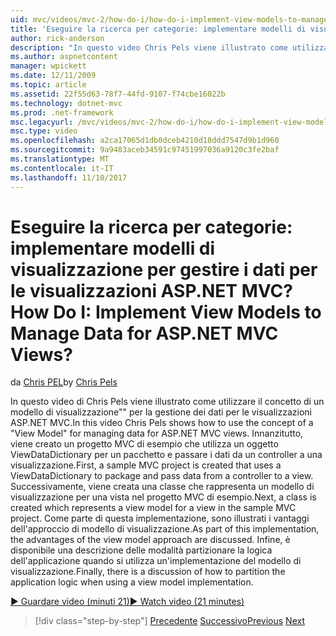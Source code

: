 ```yaml
---
uid: mvc/videos/mvc-2/how-do-i/how-do-i-implement-view-models-to-manage-data-for-aspnet-mvc-views
title: 'Eseguire la ricerca per categorie: implementare modelli di visualizzazione per gestire i dati per le visualizzazioni ASP.NET MVC? | Microsoft Docs'
author: rick-anderson
description: "In questo video Chris Pels viene illustrato come utilizzare il concetto di un &quot;modello di visualizzazione&quot; per la gestione dei dati per le visualizzazioni ASP.NET MVC. Innanzitutto, un progetto MVC di esempio è le cre..."
ms.author: aspnetcontent
manager: wpickett
ms.date: 12/11/2009
ms.topic: article
ms.assetid: 22f55d63-78f7-44fd-9107-f74cbe16022b
ms.technology: dotnet-mvc
ms.prod: .net-framework
msc.legacyurl: /mvc/videos/mvc-2/how-do-i/how-do-i-implement-view-models-to-manage-data-for-aspnet-mvc-views
msc.type: video
ms.openlocfilehash: a2ca17065d1db0dceb4210d18ddd7547d9b1d960
ms.sourcegitcommit: 9a9483aceb34591c97451997036a9120c3fe2baf
ms.translationtype: MT
ms.contentlocale: it-IT
ms.lasthandoff: 11/10/2017
---
```

<a name="how-do-i-implement-view--models-to-manage-data-for-aspnet-mvc-views"></a><span data-ttu-id="02d35-105">Eseguire la ricerca per categorie: implementare modelli di visualizzazione per gestire i dati per le visualizzazioni ASP.NET MVC?</span><span class="sxs-lookup"><span data-stu-id="02d35-105">How Do I: Implement View  Models to Manage Data for ASP.NET MVC Views?</span></span>
====================
<span data-ttu-id="02d35-106">da [Chris PEL](https://twitter.com/chrispels)</span><span class="sxs-lookup"><span data-stu-id="02d35-106">by [Chris Pels](https://twitter.com/chrispels)</span></span>

<span data-ttu-id="02d35-107">In questo video di Chris Pels viene illustrato come utilizzare il concetto di un modello di visualizzazione"" per la gestione dei dati per le visualizzazioni ASP.NET MVC.</span><span class="sxs-lookup"><span data-stu-id="02d35-107">In this video Chris Pels shows how to use the concept of a "View Model" for managing data for ASP.NET MVC views.</span></span> <span data-ttu-id="02d35-108">Innanzitutto, viene creato un progetto MVC di esempio che utilizza un oggetto ViewDataDictionary per un pacchetto e passare i dati da un controller a una visualizzazione.</span><span class="sxs-lookup"><span data-stu-id="02d35-108">First, a sample MVC project is created that uses a ViewDataDictionary to package and pass data from a controller to a view.</span></span> <span data-ttu-id="02d35-109">Successivamente, viene creata una classe che rappresenta un modello di visualizzazione per una vista nel progetto MVC di esempio.</span><span class="sxs-lookup"><span data-stu-id="02d35-109">Next, a class is created which represents a view model for a view in the sample MVC project.</span></span> <span data-ttu-id="02d35-110">Come parte di questa implementazione, sono illustrati i vantaggi dell'approccio di modello di visualizzazione.</span><span class="sxs-lookup"><span data-stu-id="02d35-110">As part of this implementation, the advantages of the view model approach are discussed.</span></span> <span data-ttu-id="02d35-111">Infine, è disponibile una descrizione delle modalità partizionare la logica dell'applicazione quando si utilizza un'implementazione del modello di visualizzazione.</span><span class="sxs-lookup"><span data-stu-id="02d35-111">Finally, there is a discussion of how to partition the application logic when using a view model implementation.</span></span>

[<span data-ttu-id="02d35-112">&#9654; Guardare video (minuti 21)</span><span class="sxs-lookup"><span data-stu-id="02d35-112">&#9654; Watch video (21 minutes)</span></span>](https://channel9.msdn.com/Blogs/ASP-NET-Site-Videos/how-do-i-implement-view-models-to-manage-data-for-aspnet-mvc-views)

>[!div class="step-by-step"]
<span data-ttu-id="02d35-113">[Precedente](how-do-i-work-with-data-in-aspnet-mvc-partial-views.md)
[Successivo](how-do-i-create-a-custom-html-helper-for-an-mvc-application.md)</span><span class="sxs-lookup"><span data-stu-id="02d35-113">[Previous](how-do-i-work-with-data-in-aspnet-mvc-partial-views.md)
[Next](how-do-i-create-a-custom-html-helper-for-an-mvc-application.md)</span></span>
